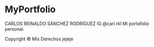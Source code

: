 # MyPortfolio
CARLOS REINALDO SÁNCHEZ RODRÍGUEZ
IG @carl.rkl
Mi portafolio personal.

Copyright © Mis Derechos jejeje
